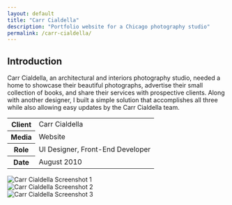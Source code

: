 ```yaml
---
layout: default
title: "Carr Cialdella"
description: "Portfolio website for a Chicago photography studio"
permalink: /carr-cialdella/
---
```


<section>
	<h2 class="visually-hidden">Introduction</h2>
	<div>
		<p>Carr Cialdella, an architectural and interiors photography studio, needed a home to showcase their beautiful photographs, advertise their small collection of books, and share their services with prospective clients. Along with another designer, I built a simple solution that accomplishes all three while also allowing easy updates by the Carr Cialdella team.</p>
	</div>
	<div>
		<table>
			<tbody>
				<tr>
					<th>Client</th>
					<td>Carr Cialdella</td>
				</tr>
				<tr>
					<th>Media</th>
					<td>Website</td>
				</tr>
				<tr>
					<th>Role</th>
					<td>UI Designer, Front-End Developer</td>
				</tr>
				<tr>
					<th>Date</th>
					<td>August 2010</td>
				</tr>
			</tbody>
		</table>
	</div>
</section>
<section>
	<div class="span-2">
		<img src="https://jessetrippecdn.appspot.com/images/carrcialdella-1.png" alt="Carr Cialdella Screenshot 1">
	</div>
	<div>
		<img src="https://jessetrippecdn.appspot.com/images/carrcialdella-2.png" alt="Carr Cialdella Screenshot 2">
	</div>
	<div>
		<img src="https://jessetrippecdn.appspot.com/images/carrcialdella-3.png" alt="Carr Cialdella Screenshot 3">
	</div>
</section>
